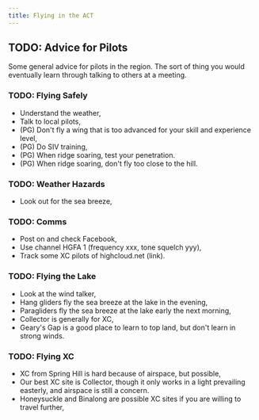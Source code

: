 ```yaml
---
title: Flying in the ACT
---
```

## TODO: Advice for Pilots

Some general advice for pilots in the region.
The sort of thing you would eventually learn through talking to others at a meeting.

### TODO: Flying Safely

- Understand the weather,
- Talk to local pilots,
- (PG) Don't fly a wing that is too advanced for your skill and experience level,
- (PG) Do SIV training,
- (PG) When ridge soaring, test your penetration.
- (PG) When ridge soaring, don't fly too close to the hill.

### TODO: Weather Hazards

- Look out for the sea breeze,

### TODO: Comms

- Post on and check Facebook,
- Use channel HGFA 1 (frequency xxx, tone squelch yyy),
- Track some XC pilots of highcloud.net (link).

### TODO: Flying the Lake

- Look at the wind talker,
- Hang gliders fly the sea breeze at the lake in the evening,
- Paragliders fly the sea breeze at the lake early the next morning,
- Collector is generally for XC,
- Geary's Gap is a good place to learn to top land, but don't learn in strong winds.

### TODO: Flying XC

- XC from Spring Hill is hard because of airspace, but possible,
- Our best XC site is Collector, though it only works in a light prevailing easterly, and airspace is still a concern. 
- Honeysuckle and Binalong are possible XC sites if you are willing to travel further,

